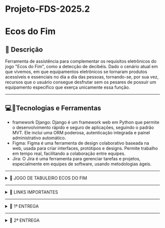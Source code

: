 # Projeto-FDS-2025.2

 # Ecos do Fim

## 📖 Descrição

Ferramenta de assistência para complementar os requisitos eletrônicos do jogo "Ecos do Fim", como a detecção de decibéis. Dado o cenário atual em que vivemos, em que equipamentos eletrônicos se tornaram produtos acessíveis e essenciais no dia a dia das pessoas, tornando-se, por sua vez, recursos que o usuário consegue desfrutar sem os pesares de possuir um equipamento específico que exerça unicamente essa função.

---

## 💻🔨Tecnologias e Ferramentas
- framework Django: Django é um framework web em Python que permite o desenvolvimento rápido e seguro de aplicações, seguindo o padrão MVT. Ele inclui uma ORM poderosa, autenticação integrada e painel administrativo automático.
- Figma: Figma é uma ferramenta de design colaborativo baseada na web, usada para criar interfaces, protótipos e designs. Permite trabalho em tempo real, facilitando a colaboração entre equipes.
- Jira: O Jira é uma ferramenta para gerenciar tarefas e projetos, especialmente em equipes de software, usando metodologias ágeis.

---

<details>
  <summary>🎲 JOGO DE TABULEIRO ECOS DO FIM</summary>
  
  <p> Ecos do Fim é um jogo de tabuleiro cooperativo e acessível, ambientado em um mundo pós-apocalíptico onde o som representa um perigo constante. Nesse novo cenário, qualquer ruído pode ser fatal, o que leva os sobreviventes a dependerem da comunicação visual para sobreviver. Pensando nisso, o jogo foi desenvolvido com foco na inclusão de pessoas com deficiência auditiva, utilizando a Libras (Língua Brasileira de Sinais) como principal forma de interação entre os jogadores.

A proposta é oferecer uma experiência colaborativa, imersiva e inovadora, na qual todos os participantes, sejam ouvintes ou surdos, compartilham os mesmos desafios e responsabilidades dentro do jogo. Cada jogador contribui de forma ativa para as missões, tomando decisões em equipe, resolvendo enigmas e enfrentando perigos, tudo por meio da comunicação silenciosa.

Mais do que um jogo, Ecos do Fim é uma ferramenta de conscientização. Ele estimula a empatia, valoriza a diversidade e mostra como a tecnologia e o design inclusivo podem transformar a forma como nos relacionamos com o outro. Ao integrar a Libras à mecânica do jogo, o projeto busca promover a acessibilidade de maneira lúdica, incentivando o respeito e a cooperação em todas as partidas.</p>

</details>

---

<details>
<summary>🔗 LINKS IMPORTANTES</summary>

<div align="center">
    <a href="https://cesar-team-g5o84hjj.atlassian.net/jira/software/projects/ECS/boards/34">
        <img src="https://img.shields.io/badge/Jira-0052CC?style=for-the-badge&logo=Jira&logoColor=white" alt="Jira">
    </a>
    
</a>
    <a href="https://www.figma.com/design/YBrHB9mzK732YyBM0SMN27/Untitled?node-id=2001-3809&t=ild2bgRAblnZjMFb-0">
        <img src="https://img.shields.io/badge/Figma-4B0082?style=for-the-badge&logo=Figma&logoColor=white" alt="Figma">
    </a>
</div>

</details>

---

<details>
<summary>📝 1ª ENTREGA</summary>

<br>

<p>O objetivo desta sprint foi dar continuidade ao desenvolvimento dos requisitos eletrônicos do jogo <strong>"Ecos do Fim"</strong>, com foco na implementação de funcionalidades como a detecção de decibéis, que contribuem para uma experiência mais imersiva e acessível.</p>

<p>Foram entregues o layout das histórias desenvolvidas no Figma, além da atualização do backlog no Jira.</p>

<p>Também foi produzido um Screencast demonstrando o protótipo de baixa fidelidade criado no Figma, <strong>garantindo o cumprimento de todos os requisitos propostos para esta entrega</strong>.</p>

<p>Por fim, elaboramos um documento para registrar todas as histórias do projeto de forma organizada.</p>


  <p>
    Segue link para o Doc com as histórias:<br>
    <a href="https://www.canva.com/design/DAGx9S8lF68/mOA3cmGpV-vzQiZq-znOsg/edit" target="_blank" style="text-decoration: none; color: inherit;">
      HSTÓRIAS
    </a> 
  </p>

  <br>
  
  Imagem do Quadro da Sprint (JIRA):  
![Quadro da Sprint](https://github.com/P0ntual/Projeto-FDS-2025.2/blob/main/assets/Board.jpg?raw=true)

<br>

Imagem do Backlog (JIRA):  
![Backlog](https://github.com/P0ntual/Projeto-FDS-2025.2/blob/main/assets/Backlog.jpg?raw=true)

<br>

 Print da tela do Figma:  
![Print da Tela do Figma](https://github.com/P0ntual/Projeto-FDS-2025.2/blob/main/assets/PrintFigma.jpg?raw=true)

  Segue link para o Figma:<br>
  <a href="https://www.figma.com/design/YBrHB9mzK732YyBM0SMN27/Untitled?node-id=2001-4197&t=VWeXCNtlry4v4ugQ-0" target="_blank" style="text-decoration: none; color: inherit;">
    FIGMA
  </a>
</p>
<br>
<p>
  Segue link para o Screencast no Youtube:<br>
  <a href="https://youtu.be/W2k6X2Y8gcw" target="_blank" style="text-decoration: none; color: inherit;">
    SCREENCAST
  </a>
</p>

  

</details>

---

<details>
<summary>📝 2ª ENTREGA</summary>

<br> Histórias Implementadas: 

<br>História 1 - Como jogador, gostaria de ter um mapa para me dar uma representação visual de onde estou e por onde já passei. 

![História 1](https://github.com/P0ntual/Projeto-FDS-2025.2/blob/main/assets/Historia1.jpg?raw=true)


História 2 - Como usuário, gostaria da opção de regular a dificuldade do jogo com a sensibilidade de decibéis, para ter uma experiência mais casual ou mais imersiva.

![História 2](https://github.com/P0ntual/Projeto-FDS-2025.2/blob/main/assets/Historia2.3.jpg?raw=true)

![História 2](https://github.com/P0ntual/Projeto-FDS-2025.2/blob/main/assets/Historia2.2.jpg?raw=true)

![História 2](https://github.com/P0ntual/Projeto-FDS-2025.2/blob/main/assets/Historia2.jpg?raw=true)

![História 2](https://github.com/P0ntual/Projeto-FDS-2025.2/blob/main/assets/Historia2.4.jpg?raw=true)

História 3 - Como jogador, gostaria que no mapa ficasse marcado os locais onde já passei e quantos suprimentos eu peguei naquele local.

![História 3]()

Quadro da Segunda Sprint:

Sprint no JIRA:

Deployment das Histórias em produção:

Screencast:

Programação em Par Experimentada: Segue link com o relatório:

<div align="center">
    <a href="https://docs.google.com/document/d/1vuLVAkLyvJm9vDMFXJLZY0u_QItAgq2f51laFVbfH8Y/edit?usp=sharing">
        <img src="https://img.shields.io/badge/Google%20Docs-4285F4?style=for-the-badge&logo=Google-Docs&logoColor=white" alt="Google Docs">
    </a>



